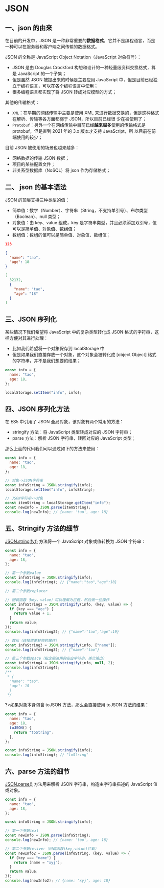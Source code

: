 # JSON

## 一、json 的由来

在目前的开发中，JSON 是一种非常重要的**数据格式**，它并不是编程语言，而是一种可以在服务器和客户端之间传输的数据格式。

JSON 的全称是 JavaScript Object Notation（JavaScript 对象符号）：

- JSON 是由 Douglas Crockford 构想和设计的一种轻量级资料交换格式，算是 JavaScript 的一个子集；
- 但是虽然 JSON 被提出来的时候是主要应用 JavaScript 中，但是目前已经独立于编程语言，可以在各个编程语言中使用；
- 很多编程语言都实现了将 JSON 转成对应模型的方式；

其他的传输格式：

- `XML`：在早期的网络传输中主要是使用 XML 来进行数据交换的，但是这种格式在解析、传输等各方面都弱于 JSON，所以目前已经很
  少在被使用了；
- `Protobuf`：另外一个在网络传输中目前已经**越来越多**使用的传输格式是 protobuf，但是直到 2021 年的 3.x 版本才支持 JavaScript，所
  以目前在前端使用的较少；

目前 JSON 被使用的场景也越来越多：

- 网络数据的传输 JSON 数据；
- 项目的某些配置文件；
- 非关系型数据库（NoSQL）将 json 作为存储格式；

## 二、 json 的基本语法

JSON 的顶层支持三种类型的值：

- 简单值：数字（Number）、字符串（String，不支持单引号）、布尔类型（Boolean）、null 类型；
- 对象值：由 key、value 组成，key 是字符串类型，并且必须添加双引号，值可以是简单值、对象值、数组值；
- 数组值：数组的值可以是简单值、对象值、数组值；

```json
123
```

```json
{
  "name": "tao",
  "age": 18
}
```

```json
[
  32132,
  {
    "name": "tao",
    "age": "18"
  }
]
```

## 三、JSON 序列化

某些情况下我们希望将 JavaScript 中的复杂类型转化成 JSON 格式的字符串，这样方便对其进行处理：

- 比如我们希望将一个对象保存到 localStorage 中
- 但是如果我们直接存放一个对象，这个对象会被转化成 [object Object] 格式的字符串，并不是我们想要的结果；

```js
const info = {
  name: "tao",
  age: 18,
};

localStorage.setItem("info", info);
```


## 四、JSON 序列化方法

在 ES5 中引用了 JSON 全局对象，该对象有两个常用的方法：

- stringify 方法：将 JavaScript 类型转成对应的 JSON 字符串；
- parse 方法：解析 JSON 字符串，转回对应的 JavaScript 类型；

那么上面的代码我们可以通过如下的方法来使用：

```js
const info = {
  name: "tao",
  age: 18,
};

// 对象->JSON字符串
const infoString = JSON.stringify(info);
localStorage.setItem("info", infoString);

// JSON字符串->对象
const itemString = localStorage.getItem("info");
const newInfo = JSON.parse(itemString);
console.log(newInfo); // {name: 'tao', age: 18}
```


## 五、Stringify 方法的细节

[JSON.stringify()](https://developer.mozilla.org/zh-CN/docs/Web/JavaScript/Reference/Global_Objects/JSON/stringify) 方法将一个 JavaScript 对象或值转换为 JSON 字符串：

```js
const info = {
  name: "tao",
  age: 18,
};

// 第一个参数value
const infoString = JSON.stringify(info);
console.log(infoString); // {"name":"tao","age":18}

// 第二个参数replacer

// 回调函数（key，value）可以理解为拦截，然后做一些操作
const infoString2 = JSON.stringify(info, (key, value) => {
  if (key === "age") {
    return value + 1;
  }
  return value;
});
console.log(infoString2); // {"name":"tao","age":19}

// 数组（选择需要转换的属性）
const infoString3 = JSON.stringify(info, ["name"]);
console.log(infoString3); // {"name":"tao"}

// 第三个参数space（指定缩进用的空白字符串，美化输出）
const infoString4 = JSON.stringify(info, null, 2);
console.log(infoString4);
/**
 * {
  "name": "tao",
  "age": 18
  }
 */
```

?>如果对象本身包含 toJSON 方法，那么会直接使用 toJSON 方法的结果：

```js
const info = {
  name: "tao",
  age: 18,
  toJSON() {
    return "toString";
  },
};

const infoString = JSON.stringify(info);
console.log(infoString); // "toString"
```

## 六、parse 方法的细节

[JSON.parse()](https://developer.mozilla.org/zh-CN/docs/Web/JavaScript/Reference/Global_Objects/JSON/parse) 方法用来解析 JSON 字符串，构造由字符串描述的 JavaScript 值或对象。

```js
const info = {
  name: "tao",
  age: 18,
};

const infoString = JSON.stringify(info);

// 第一个参数text
const newInfo = JSON.parse(infoString);
console.log(newInfo); // {name: 'tao', age: 18}

// 第二个参数reviver（回调函数(key,value)拦截）
const newInfo2 = JSON.parse(infoString, (key, value) => {
  if (key === "name") {
    return (name = "xyj");
  }
  return value;
});
console.log(newInfo2); // {name: 'xyj', age: 18}
```

